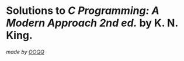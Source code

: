# Solutions to *C Programming: A Modern Approach 2nd ed.* by K. N. King.
###### made by [OOQQ](https://github.com/OOQQ/)